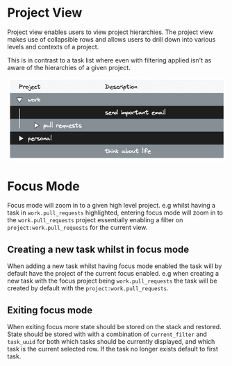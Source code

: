 # Project View
Project view enables users to view project hierarchies. The project view makes use of collapsible rows and allows users to drill down into various levels and contexts of a project. 

This is in contrast to a task list where even with filtering applied isn't as aware of the hierarchies of a given project. 

![image](./collasible_rows.excalidraw.png)

# Focus Mode
Focus mode will zoom in to a given high level project. e.g whilst having a task in `work.pull_requests` highlighted, entering focus mode will zoom in to the `work.pull_requests` project essentially enabling a filter on `project:work.pull_requests` for the current view.

## Creating a new task whilst in focus mode
When adding a new task whilst having focus mode enabled the task will by default have the project of the current focus enabled. e.g when creating a new task with the focus project being `work.pull_requests` the task will be created by default with the `project:work.pull_requests`.

## Exiting focus mode
When exiting focus more state should be stored on the stack and restored. State should be stored with with a combination of `current_filter` and `task_uuid` for both which tasks should be currently displayed, and which task is the current selected row. If the task no longer exists default to first task.